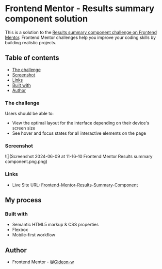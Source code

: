 # Frontend Mentor - Results summary component solution

This is a solution to the [Results summary component challenge on Frontend Mentor](https://www.frontendmentor.io/challenges/results-summary-component-CE_K6s0maV). Frontend Mentor challenges help you improve your coding skills by building realistic projects. 

## Table of contents

- [The challenge](#the-challenge)
- [Screenshot](#screenshot)
- [Links](#links)
- [Built with](#built-with)
- [Author](#author)

### The challenge

Users should be able to:

- View the optimal layout for the interface depending on their device's screen size
- See hover and focus states for all interactive elements on the page

### Screenshot

![](Screenshot 2024-06-09 at 11-16-10 Frontend Mentor Results summary component.png.png)



### Links

- Live Site URL: [Frontend-Mentor-Results-Summary-Component](https://gideon-w.github.io/Frontend-Mentor-Results-summary-component/)

## My process

### Built with

- Semantic HTML5 markup & CSS properties
- Flexbox
- Mobile-first workflow

## Author

- Frontend Mentor - [@Gideon-w](https://www.frontendmentor.io/profile/Gideon-w)
